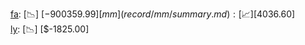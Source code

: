 [fa](record/fa/summary.md): [📉] [$-900359.99]  
[mm](record/mm/summary.md): [📈] [$4036.60]  
[ly](record/ly/summary.md): [📉] [$-1825.00]  
